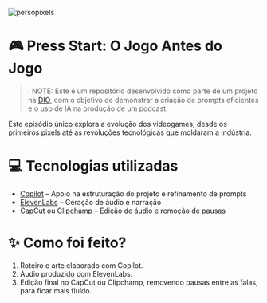 ![persopixels](https://github.com/user-attachments/assets/c9b654ad-85b2-4d6d-87ad-1717cb60037a)

# 🎮 Press Start: O Jogo Antes do Jogo

>ℹ️ NOTE: Este é um repositório desenvolvido como parte de um projeto na [DIO](https://www.dio.me/), com o objetivo de demonstrar a criação de prompts eficientes e o uso de IA na produção de um podcast.

Este episódio único explora a evolução dos videogames, desde os primeiros pixels até as revoluções tecnológicas que moldaram a indústria.



# 💻 Tecnologias utilizadas

- [Copilot](https://www.microsoft.com/pt-br/microsoft-copilot/for-individuals?form=MA13YT&OCID=MA13YT) – Apoio na estruturação do projeto e refinamento de prompts
- [ElevenLabs](https://elevenlabs.io/app/sign-in?redirect=%2Fapp%2Fspeech-synthesis%2Ftext-to-speech) – Geração de áudio e narração
- [CapCut](https://www.capcut.com/pt-br) ou [Clipchamp](https://clipchamp.com/pt-br/) – Edição de áudio e remoção de pausas

# ✨ Como foi feito?

1.  Roteiro e arte elaborado com Copilot.
2.  Áudio produzido com ElevenLabs.
3.  Edição final no CapCut ou Clipchamp, removendo pausas entre as falas, para ficar mais fluído.
